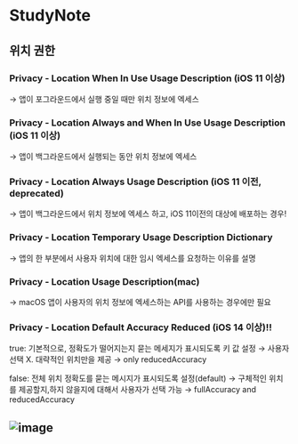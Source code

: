 # StudyNote

## 위치 권한
### Privacy - Location When In Use Usage Description (iOS 11 이상)
→ 앱이 포그라운드에서 실행 중일 때만 위치 정보에 엑세스

### Privacy - Location Always and When In Use Usage Description (iOS 11 이상)
→ 앱이 백그라운드에서 실행되는 동안 위치 정보에 엑세스

### Privacy - Location Always Usage Description (iOS 11 이전, deprecated)
→ 앱이 백그라운드에서 위치 정보에 엑세스 하고, iOS 11이전의 대상에 배포하는 경우!

### Privacy - Location Temporary Usage Description Dictionary
→ 앱의 한 부분에서 사용자 위치에 대한 임시 엑세스를 요청하는 이유를 설명

### Privacy - Location Usage Description(mac)
→ macOS 앱이 사용자의 위치 정보에 엑세스하는 API를 사용하는 경우에만 필요

### Privacy - Location Default Accuracy Reduced (iOS 14 이상)‼️
true: 기본적으로, 정확도가 떨어지는지 묻는 메세지가 표시되도록 키 값 설정
→ 사용자 선택 X. 대략적인 위치만을 제공
→ only reducedAccuracy


false: 전체 위치 정확도를 묻는 메시지가 표시되도록 설정(default)
→ 구체적인 위치를 제공할지,하지 않을지에 대해서 사용자가 선택 가능
→ fullAccuracy and reducedAccuracy

![image](https://github.com/iOS-Dev-Hyun/StudyNote/assets/142004247/375bb8ea-05b5-4e17-8350-347265eb4b01)
---
